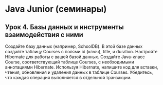 # Java Junior (семинары)

## Урок 4. Базы данных и инструменты взаимодействия с ними

Создайте базу данных (например, SchoolDB).
В этой базе данных создайте таблицу Courses с полями id (ключ), title, и duration.
Настройте Hibernate для работы с вашей базой данных.
Создайте Java-класс Course, соответствующий таблице Courses, с необходимыми аннотациями Hibernate.
Используя Hibernate, напишите код для вставки, чтения, обновления и удаления данных в таблице Courses.
Убедитесь, что каждая операция выполняется в отдельной транзакции.
